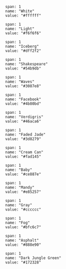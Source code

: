 ```color
span: 1
name: "White"
value: "#ffffff"
```
```color
span: 1
name: "Light"
value: "#f6f6f6"
```
```color
span: 1
name: "Iceberg"
value: "#dff2f2"
```
```color
span: 1
name: "Shakespeare"
value: "#54b9db"
```
```color
span: 1
name: "Waves"
value: "#3087e8"
```
```color
span: 1
name: "Facebook"
value: "#4b80bd"
```
```color
span: 1
name: "Verdigris"
value: "#46aca6"
```
```color
span: 1
name: "Faded Jade"
value: "#3d8279"
```
```color
span: 1
name: "Cream Can"
value: "#fad145"
```
```color
span: 1
name: "Baby"
value: "#ce887e"
```
```color
span: 1
name: "Mandy"
value: "#e85257"
```
```color
span: 1
name: "Gray"
value: "#cccccc"
```
```color
span: 1
name: "Fog"
value: "#bfc6c7"
```
```color
span: 1
name: "Asphalt"
value: "#888e90"
```
```color
span: 1
name: "Dark Jungle Green"
value: "#172328"
```
